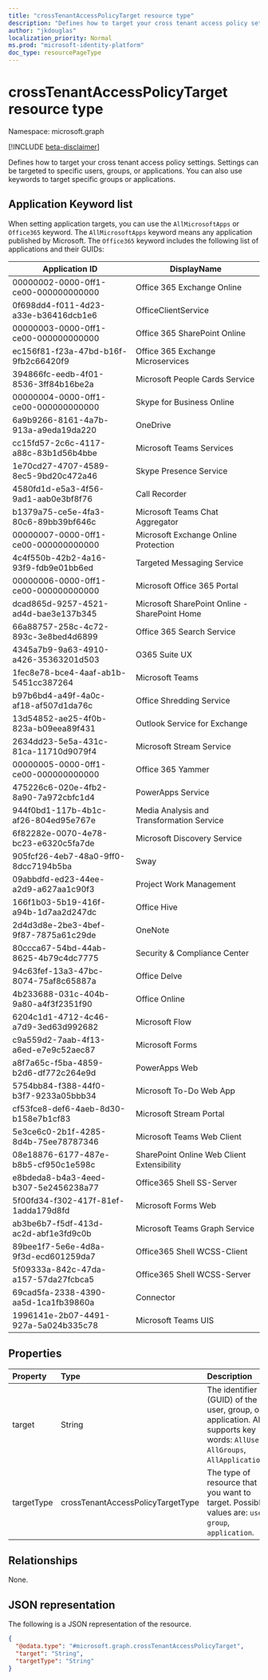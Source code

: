 ```yaml
---
title: "crossTenantAccessPolicyTarget resource type"
description: "Defines how to target your cross tenant access policy settings. Settings can be targeted to specific users, groups, or applications."
author: "jkdouglas"
localization_priority: Normal
ms.prod: "microsoft-identity-platform"
doc_type: resourcePageType
---
```


# crossTenantAccessPolicyTarget resource type

Namespace: microsoft.graph

[!INCLUDE [beta-disclaimer](../../includes/beta-disclaimer.md)]

Defines how to target your cross tenant access policy settings. Settings can be targeted to specific users, groups, or applications. You can also use keywords to target specific groups or applications.

## Application Keyword list

When setting application targets, you can use the `AllMicrosoftApps` or `Office365` keyword. The `AllMicrosoftApps` keyword means any application published by Microsoft. The `Office365` keyword includes the following list of applications and their GUIDs:

| Application ID                       | DisplayName                                   |
| ------------------------------------ | --------------------------------------------- |
| 00000002-0000-0ff1-ce00-000000000000 | Office 365 Exchange Online                    |
| 0f698dd4-f011-4d23-a33e-b36416dcb1e6 | OfficeClientService                           |
| 00000003-0000-0ff1-ce00-000000000000 | Office 365 SharePoint Online                  |
| ec156f81-f23a-47bd-b16f-9fb2c66420f9 | Office 365 Exchange Microservices             |
| 394866fc-eedb-4f01-8536-3ff84b16be2a | Microsoft People Cards Service                |
| 00000004-0000-0ff1-ce00-000000000000 | Skype for Business Online                     |
| 6a9b9266-8161-4a7b-913a-a9eda19da220 | OneDrive                                      |
| cc15fd57-2c6c-4117-a88c-83b1d56b4bbe | Microsoft Teams Services                      |
| 1e70cd27-4707-4589-8ec5-9bd20c472a46 | Skype Presence Service                        |
| 4580fd1d-e5a3-4f56-9ad1-aab0e3bf8f76 | Call Recorder                                 |
| b1379a75-ce5e-4fa3-80c6-89bb39bf646c | Microsoft Teams Chat Aggregator               |
| 00000007-0000-0ff1-ce00-000000000000 | Microsoft Exchange Online Protection          |
| 4c4f550b-42b2-4a16-93f9-fdb9e01bb6ed | Targeted Messaging Service                    |
| 00000006-0000-0ff1-ce00-000000000000 | Microsoft Office 365 Portal                   |
| dcad865d-9257-4521-ad4d-bae3e137b345 | Microsoft SharePoint Online - SharePoint Home |
| 66a88757-258c-4c72-893c-3e8bed4d6899 | Office 365 Search Service                     |
| 4345a7b9-9a63-4910-a426-35363201d503 | O365 Suite UX                                 |
| 1fec8e78-bce4-4aaf-ab1b-5451cc387264 | Microsoft Teams                               |
| b97b6bd4-a49f-4a0c-af18-af507d1da76c | Office Shredding Service                      |
| 13d54852-ae25-4f0b-823a-b09eea89f431 | Outlook Service for Exchange                  |
| 2634dd23-5e5a-431c-81ca-11710d9079f4 | Microsoft Stream Service                      |
| 00000005-0000-0ff1-ce00-000000000000 | Office 365 Yammer                             |
| 475226c6-020e-4fb2-8a90-7a972cbfc1d4 | PowerApps Service                             |
| 944f0bd1-117b-4b1c-af26-804ed95e767e | Media Analysis and Transformation Service     |
| 6f82282e-0070-4e78-bc23-e6320c5fa7de | Microsoft Discovery Service                   |
| 905fcf26-4eb7-48a0-9ff0-8dcc7194b5ba | Sway                                          |
| 09abbdfd-ed23-44ee-a2d9-a627aa1c90f3 | Project Work Management                       |
| 166f1b03-5b19-416f-a94b-1d7aa2d247dc | Office Hive                                   |
| 2d4d3d8e-2be3-4bef-9f87-7875a61c29de | OneNote                                       |
| 80ccca67-54bd-44ab-8625-4b79c4dc7775 | Security & Compliance Center                  |
| 94c63fef-13a3-47bc-8074-75af8c65887a | Office Delve                                  |
| 4b233688-031c-404b-9a80-a4f3f2351f90 | Office Online                                 |
| 6204c1d1-4712-4c46-a7d9-3ed63d992682 | Microsoft Flow                                |
| c9a559d2-7aab-4f13-a6ed-e7e9c52aec87 | Microsoft Forms                               |
| a8f7a65c-f5ba-4859-b2d6-df772c264e9d | PowerApps Web                                 |
| 5754bb84-f388-44f0-b3f7-9233a05bbb34 | Microsoft To-Do Web App                       |
| cf53fce8-def6-4aeb-8d30-b158e7b1cf83 | Microsoft Stream Portal                       |
| 5e3ce6c0-2b1f-4285-8d4b-75ee78787346 | Microsoft Teams Web Client                    |
| 08e18876-6177-487e-b8b5-cf950c1e598c | SharePoint Online Web Client Extensibility    |
| e8bdeda8-b4a3-4eed-b307-5e2456238a77 | Office365 Shell SS-Server                     |
| 5f00fd34-f302-417f-81ef-1adda179d8fd | Microsoft Forms Web                           |
| ab3be6b7-f5df-413d-ac2d-abf1e3fd9c0b | Microsoft Teams Graph Service                 |
| 89bee1f7-5e6e-4d8a-9f3d-ecd601259da7 | Office365 Shell WCSS-Client                   |
| 5f09333a-842c-47da-a157-57da27fcbca5 | Office365 Shell WCSS-Server                   |
| 69cad5fa-2338-4390-aa5d-1ca1fb39860a | Connector                                     |
| 1996141e-2b07-4491-927a-5a024b335c78 | Microsoft Teams UIS                           |

## Properties

|Property|Type|Description|
|:---|:---|:---|
|target|String|The identifier (GUID) of the user, group, or application. Also supports key words: `AllUsers`, `AllGroups`, `AllApplications`.|
|targetType|crossTenantAccessPolicyTargetType|The type of resource that you want to target. Possible values are: `user`, `group`, `application`.|

## Relationships

None.

## JSON representation

The following is a JSON representation of the resource.
<!-- {
  "blockType": "resource",
  "@odata.type": "microsoft.graph.crossTenantAccessPolicyTarget"
}
-->

``` json
{
  "@odata.type": "#microsoft.graph.crossTenantAccessPolicyTarget",
  "target": "String",
  "targetType": "String"
}
```
